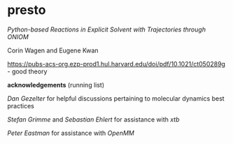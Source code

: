 # presto

*Python-based Reactions in Explicit Solvent with Trajectories through ONIOM*

Corin Wagen and Eugene Kwan

https://pubs-acs-org.ezp-prod1.hul.harvard.edu/doi/pdf/10.1021/ct050289g - good theory


**acknowledgements** (running list)

_Dan Gezelter_ for helpful discussions pertaining to molecular dynamics best practices

_Stefan Grimme_ and _Sebastian Ehlert_ for assistance with *xtb*

_Peter Eastman_ for assistance with *OpenMM*

